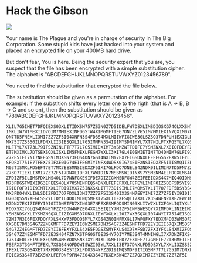 # Hack the Gibson

![](http://ninjaselection.com/wp-content/uploads/2016/03/Hackers-1995.jpg)

Your name is The Plague and you're in charge of security in The Big
Corporation. Some stupid kids have just hacked into your system and
placed an encrypted file on your 400MB hard drive.

But don't fear, You is here. Being the security expert that you are,
you suspect that the file has been encrypted with a simple
substitution cipher. The alphabet is
"ABCDEFGHIJKLMNOPQRSTUVWXYZ0123456789".

You need to find the substitution that encrypted the file below.

The substitution should be given as a permutation of the alphabet. For
example: If the substition shifts every letter one to the rigth (that
is A -> B, B -> C and so on), then the substitution should be given as
"789ABCDEFGHIJKLMNOPQRSTUVWXYZ0123456".

```
XLIL7G5IMET7DFQIEXS03XLITIDXSM757ZS3N0Z7D5IDELFW7DSXLIMSDIOSXG74OLXXSN73FXE7ZZS9
IMXLIW7WIMEXIID7OIM7MMIEXINFDGSTW4XIMGMFTIEG7DN7ZL7G5IM7MMIEXIN7QXIM07D5X7TWIMFD
ON7TD5FNEXLI3MI7ZZ7ZF5I04XNFN3S4FD3S4MXLMIIWFIGIWE3GLSZSO37DNPUH1EXIGLDS0M7FDI9I
MX75I7ZSS50ILFDNXLII3IESQXLIL7G5IMNFN3S4I9IMYSDNIMYL7XT7NILFTXFG5YL7XQSMGIEEL7WI
NLFTYL7XT73L79ITSZNINLFTF7T7L7G5IMIDXIMT3YSMZNTFDIFE7YSMZNXL7X0IOFDEYFXLEGLSSZFT
ET7MXIMXL7DTSEXSQXLISXLIM5FNEXLFEGM7WXLI3XI7GL4E0SMIETIN7TD4DNIM7GLFI9IMXLI3MI7Z
Z7ZF5IFT7NI7NFEGS9IM3XSN73FQS4DN7GST4WXIMY7FX7EIGSDNXLFEFEGSSZFXNSIEYL7XFY7DXFXX
SFQFXT75IE7TFEX75IFXE0IG74EIFEGMIYINFX4WDSX0IG74EIFXNSIEDXZF5ITISMQIIZEXLMI7XIDI
N03TISMXLFD5EFT7ET7MX7EESMNSIEDXZF5IXI7GLFDO7DNELS4ZNDX0ILIMIN7TD5FN7ZZLINSIEFEW
Z73O7TIEXLI3MI7ZZ7ZF5I7DNXLIDFXL7WWIDIN7NSSMSWIDINXS7YSMZNM4ELFDOXLMS4OLXLIWLSDI
ZFDIZF5ILIMSFDXLMS4OL7D7NNFGXE9IFDE7DIZIGXMSDFGW4ZEIFEEIDXS4X7MIQ4OIQMSTXLIN73XS
N73FDGSTWIXIDG3EFEES4OLX70SMINFEQS4DNXLFEFEFXXLFEFEYLIMIF0IZSDOF5DSYI9IM3SDILIMI
I9IDFQF9IDI9IMTIXXLITDI9IMX7Z5INXSXLITT73DI9IMLI7MQMSTXLIT7O7FDF5DSY3S47ZZN7TD5F
NX3FDO4WXLIWLSDIZFDI7O7FDXLI3MI7ZZ7ZF5I3S40IX3S4M7EEYIMI7ZZ7ZF5IYI9I0IIDEWSSDQIN
0703QSSN7XEGLSSZYLIDYIL4DOIMINQSMEXI75XLI0FXESQTI7XXL7X3S4NFNZIXEZFWYIMIWMIGLIYI
N7DNX7EXIZIEEYI9I0IIDNSTFD7XIN03E7NFEXESMFODSMIN03XLI7W7XLIXFGXLIQIYXL7XL7NESTXL
FDOXSXI7GLQS4DN4EYFZZFDOW4WFZE04XXLSEIQIY7MIZF5INMSWESQY7XIMFDXLINIEIMXXLFEFES4M
YSMZNDSYXLIYSMZNSQXLIIZIGXMSD7DNXLIEYFXGLXLI0I74X3SQXLI074NYIT75I4EISQXLIEIM9FGI
7ZMI7N3I6FEXFDOYFXLS4XW73FDOQSMYL7XGS4ZN0INFMXGLI7WFQFXY7EDXM4D03WMSQFXIIMFDOOZ4
XXSDE7DN3S4G7ZZ4EGMFTFD7ZEYII6WZSMI7DN3S4G7ZZ4EGMFTFD7ZEYIEII57QXIM5DSYZINOI7DN3
S4G7ZZ4EGMFTFD7ZEYII6FEXYFXLS4XE5FDGSZSMYFXLS4XD7XFSD7ZFX3YFXLS4XMIZFOS4E0F7E7DN
3S4G7ZZ4EGMFTFD7ZE3S404FZN7XSTFG0ST0E3S4Y7OIY7ME3S4T4MNIMGLI7X7DNZFIXS4E7DNXM3XS
T75I4E0IZFI9IFXEQSMS4MSYDOSSN3IXYIMIXLIGMFTFD7ZE3IEF7T7GMFTF7ZT3GMFTIFEXL7XSQG4M
FSEFX3T3GMFTIFEXL7XSQ84NOFDOWISWZI03YL7XXLI3E737DNXLFD5DSXYL7XXLI3ZSS5ZF5IT3GMFT
IFEXL7XSQS4XET7MXFDO3S4ESTIXLFDO3S4YFZZDI9IMQSMOF9ITIQSMF7T7L7G5IM7DNXLFEFET3T7D
FQIEXS3S4T73EXSWXLFEFDNF9FN47Z04X3S4G7DXEXSW4E7ZZ7QXIM7ZZYIMI7ZZ7ZF5I
```
